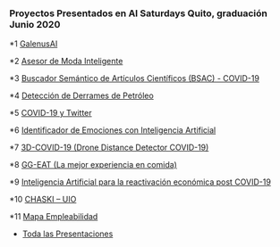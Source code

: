 ### Proyectos Presentados en AI Saturdays Quito, graduación Junio 2020


*1 [GalenusAI](https://github.com/AI6-UIO/Galenus-AI)

*2 [Asesor de Moda Inteligente](https://github.com/AI6-UIO/asesor-moda-inteligente)

*3 [Buscador Semántico de Artículos Científicos (BSAC) - COVID-19](BSAC-COVID19)

*4 [Detección de Derrames de Petróleo](https://github.com/AI6-UIO/derrames-petroleo) 

*5 [COVID-19 y Twitter](https://github.com/AI6-UIO/COVID-19-Twitter)

*6 [Identificador de Emociones con Inteligencia Artificial](identificador-emociones-AI) 

*7 [3D-COVID-19 (Drone Distance Detector COVID-19)](https://github.com/AI6-UIO/3D-COVID19)

*8 [GG-EAT (La mejor experiencia en comida)](https://github.com/AI6-UIO/GG-EAT)

*9 [Inteligencia Artificial para la reactivación económica post COVID-19](https://github.com/AI6-UIO/NAMPI)

*10 [CHASKI – UIO](https://github.com/AI6-UIO/CHASKI-UIO)

*11 [Mapa Empleabilidad](https://github.com/AI6-UIO/mapa-empleabilidad)


* [Toda las Presentaciones](https://github.com/AI6-UIO/Saturdays-AI-2nd-Presentaciones.git)

